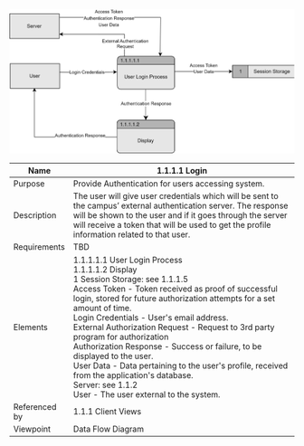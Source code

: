 ![Login DFD](TeamThreeFiles/login%20dfd.svg)

| Name | 1.1.1.1 Login |
| ----------- | ----------- |
| Purpose | Provide Authentication for users accessing system.  |
| Description | The user will give user credentials which will be sent to the campus’ external authentication server. The response will be shown to the user and if it goes through the server will receive a token that will be used to get the profile information related to that user. |
| Requirements | TBD  |
| Elements | 1.1.1.1.1 User Login Process <br>1.1.1.1.2 Display  <br>1 Session Storage: see 1.1.1.5<br>Access Token - Token received as proof of successful login, stored for future authorization attempts for a set amount of time.<br>Login Credentials - User's email address.<br>External Authorization Request - Request to 3rd party program for authorization<br>Authorization Response - Success or failure, to be displayed to the user.<br>User Data - Data pertaining to the user's profile, received from the application's database.<br>Server: see 1.1.2<br>User - The user external to the system.|
| Referenced by | 1.1.1 Client Views  |
| Viewpoint | Data Flow Diagram |
